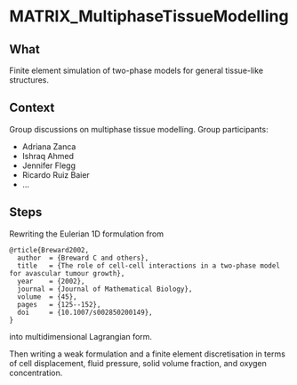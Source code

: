 # MATRIX_MultiphaseTissueModelling

## What
Finite element simulation of two-phase models for general tissue-like structures. 

## Context 
Group discussions on multiphase tissue modelling. Group participants:
  - Adriana Zanca
  - Ishraq Ahmed
  - Jennifer Flegg
  - Ricardo Ruiz Baier
  - ...

## Steps 
Rewriting the Eulerian 1D formulation from 

```
@rticle{Breward2002,
  author  = {Breward C and others},
  title   = {The role of cell-cell interactions in a two-phase model for avascular tumour growth},
  year    = {2002},
  journal = {Journal of Mathematical Biology},
  volume  = {45},
  pages   = {125--152},
  doi     = {10.1007/s002850200149},
}
```

into multidimensional Lagrangian form. 

Then writing a weak formulation and a finite element discretisation in terms of cell displacement, fluid pressure, solid volume fraction, and oxygen concentration. 
